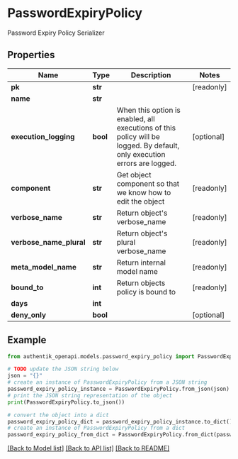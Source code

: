 # PasswordExpiryPolicy

Password Expiry Policy Serializer

## Properties

Name | Type | Description | Notes
------------ | ------------- | ------------- | -------------
**pk** | **str** |  | [readonly] 
**name** | **str** |  | 
**execution_logging** | **bool** | When this option is enabled, all executions of this policy will be logged. By default, only execution errors are logged. | [optional] 
**component** | **str** | Get object component so that we know how to edit the object | [readonly] 
**verbose_name** | **str** | Return object&#39;s verbose_name | [readonly] 
**verbose_name_plural** | **str** | Return object&#39;s plural verbose_name | [readonly] 
**meta_model_name** | **str** | Return internal model name | [readonly] 
**bound_to** | **int** | Return objects policy is bound to | [readonly] 
**days** | **int** |  | 
**deny_only** | **bool** |  | [optional] 

## Example

```python
from authentik_openapi.models.password_expiry_policy import PasswordExpiryPolicy

# TODO update the JSON string below
json = "{}"
# create an instance of PasswordExpiryPolicy from a JSON string
password_expiry_policy_instance = PasswordExpiryPolicy.from_json(json)
# print the JSON string representation of the object
print(PasswordExpiryPolicy.to_json())

# convert the object into a dict
password_expiry_policy_dict = password_expiry_policy_instance.to_dict()
# create an instance of PasswordExpiryPolicy from a dict
password_expiry_policy_from_dict = PasswordExpiryPolicy.from_dict(password_expiry_policy_dict)
```
[[Back to Model list]](../README.md#documentation-for-models) [[Back to API list]](../README.md#documentation-for-api-endpoints) [[Back to README]](../README.md)


